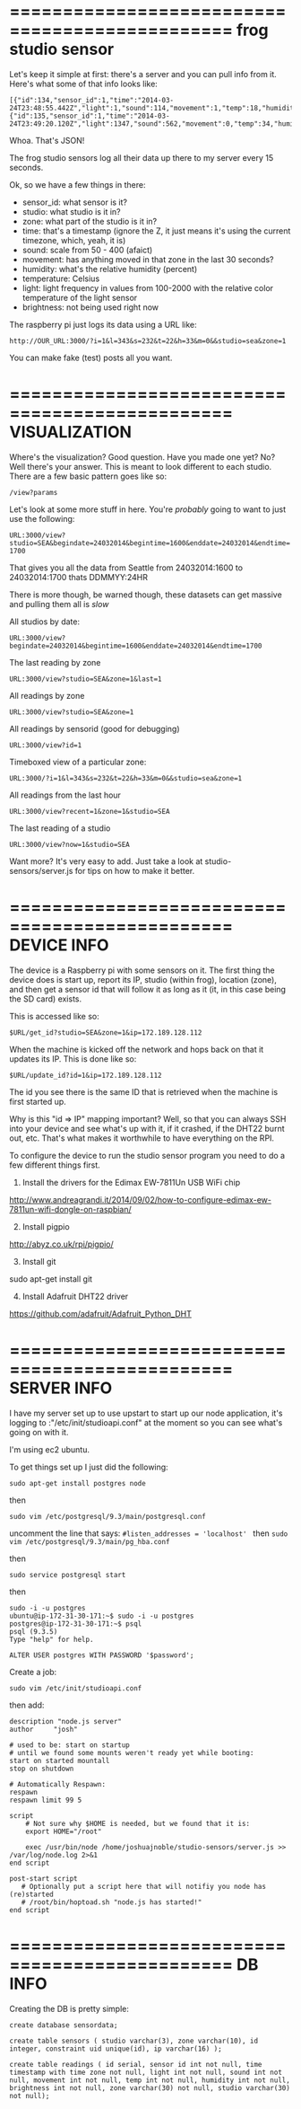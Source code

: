 ===============================================
frog studio sensor
===============================================

Let's keep it simple at first: there's a server and you can pull info from it. Here's what some of that info looks like:

```
[{"id":134,"sensor_id":1,"time":"2014-03-24T23:48:55.442Z","light":1,"sound":114,"movement":1,"temp":18,"humidity":147,"brightness":0},
{"id":135,"sensor_id":1,"time":"2014-03-24T23:49:20.120Z","light":1347,"sound":562,"movement":0,"temp":34,"humidity":3,"brightness":0}]
```

Whoa. That's JSON!

The frog studio sensors log all their data up there to my server every 15 seconds. 

Ok, so we have a few things in there:

* sensor_id: what sensor is it?
* studio: what studio is it in?
* zone: what part of the studio is it in?
* time: that's a timestamp (ignore the Z, it just means it's using the current timezone, which, yeah, it is)
* sound: scale from 50 - 400 (afaict)
* movement: has anything moved in that zone in the last 30 seconds?
* humidity: what's the relative humidity (percent)
* temperature: Celsius
* light: light frequency in values from 100-2000 with the relative color temperature of the light sensor
* brightness: not being used right now

The raspberry pi just logs its data using a URL like:

`http://OUR_URL:3000/?i=1&l=343&s=232&t=22&h=33&m=0&&studio=sea&zone=1`

You can make fake (test) posts all you want.

===============================================
VISUALIZATION
===============================================

Where's the visualization? Good question. Have you made one yet? No? Well there's your answer. This is meant to look different to each studio. There are a few basic pattern goes like so:

`/view?params`

Let's look at some more stuff in here. You're *probably* going to want to just use the following:

`URL:3000/view?studio=SEA&begindate=24032014&begintime=1600&enddate=24032014&endtime=1700`

That gives you all the data from Seattle from 24032014:1600 to 24032014:1700 thats DDMMYY:24HR

There is more though, be warned though, these datasets can get massive and pulling them all is *slow*

All studios by date:

`URL:3000/view?begindate=24032014&begintime=1600&enddate=24032014&endtime=1700`

The last reading by zone

`URL:3000/view?studio=SEA&zone=1&last=1`

All readings by zone

`URL:3000/view?studio=SEA&zone=1`

All readings by sensorid (good for debugging)

`URL:3000/view?id=1`

Timeboxed view of a particular zone:

`URL:3000/?i=1&l=343&s=232&t=22&h=33&m=0&&studio=sea&zone=1`

All readings from the last hour

`URL:3000/view?recent=1&zone=1&studio=SEA`

The last reading of a studio

`URL:3000/view?now=1&studio=SEA`

Want more? It's very easy to add. Just take a look at studio-sensors/server.js for tips on how to make it better.

===============================================
DEVICE INFO
===============================================

The device is a Raspberry pi with some sensors on it. The first thing the device does is start up, report its IP, studio (within frog), location (zone), and then get a sensor id that will follow it as long as it (it, in this case being the SD card) exists.

This is accessed like so:

`$URL/get_id?studio=SEA&zone=1&ip=172.189.128.112`

When the machine is kicked off the network and hops back on that it updates its IP. This is done like so:

`$URL/update_id?id=1&ip=172.189.128.112`

The id you see there is the same ID that is retrieved when the machine is first started up. 

Why is this "id => IP" mapping important? Well, so that you can always SSH into your device and see what's up with it, if it crashed, if the DHT22 burnt out, etc. That's what makes it worthwhile to have everything on the RPI.

To configure the device to run the studio sensor program you need to do a few different things first.

1) Install the drivers for the Edimax EW-7811Un USB WiFi chip

http://www.andreagrandi.it/2014/09/02/how-to-configure-edimax-ew-7811un-wifi-dongle-on-raspbian/

2) Install pigpio

http://abyz.co.uk/rpi/pigpio/

3) Install git

sudo apt-get install git

4) Install Adafruit DHT22 driver

https://github.com/adafruit/Adafruit_Python_DHT


===============================================
SERVER INFO
===============================================

I have my server set up to use upstart to start up our node application, it's logging to :"/etc/init/studioapi.conf" at the moment so you can see what's going on with it.

I'm using ec2 ubuntu.

To get things set up I just did the following:

`sudo apt-get install postgres node`

then 

`sudo vim /etc/postgresql/9.3/main/postgresql.conf`

uncomment the line that says: `#listen_addresses = 'localhost' `
then
`sudo vim /etc/postgresql/9.3/main/pg_hba.conf`

then

`sudo service postgresql start`

then

```
sudo -i -u postgres
ubuntu@ip-172-31-30-171:~$ sudo -i -u postgres
postgres@ip-172-31-30-171:~$ psql
psql (9.3.5)
Type "help" for help.

ALTER USER postgres WITH PASSWORD '$password';
```

Create a job:

`sudo vim /etc/init/studioapi.conf`

then add:

```
description "node.js server"
author     "josh"

# used to be: start on startup
# until we found some mounts weren't ready yet while booting:
start on started mountall
stop on shutdown

# Automatically Respawn:
respawn
respawn limit 99 5

script
    # Not sure why $HOME is needed, but we found that it is:
    export HOME="/root"

    exec /usr/bin/node /home/joshuajnoble/studio-sensors/server.js >> /var/log/node.log 2>&1
end script

post-start script
   # Optionally put a script here that will notifiy you node has (re)started
   # /root/bin/hoptoad.sh "node.js has started!"
end script
```

===============================================
DB INFO
===============================================

Creating the DB is pretty simple:
```
create database sensordata;

create table sensors ( studio varchar(3), zone varchar(10), id integer, constraint uid unique(id), ip varchar(16) );

create table readings ( id serial, sensor id int not null, time timestamp with time zone not null, light int not null, sound int not null, movement int not null, temp int not null, humidity int not null, brightness int not null, zone varchar(30) not null, studio varchar(30) not null);
```

